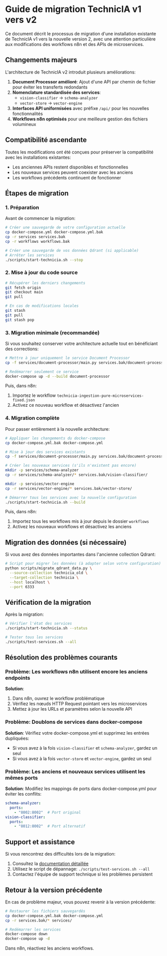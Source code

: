 # Guide de migration TechnicIA v1 vers v2

Ce document décrit le processus de migration d'une installation existante de TechnicIA v1 vers la nouvelle version 2, avec une attention particulière aux modifications des workflows n8n et des APIs de microservices.

## Changements majeurs

L'architecture de TechnicIA v2 introduit plusieurs améliorations:

1. **Document Processor amélioré**: Ajout d'une API par chemin de fichier pour éviter les transferts redondants
2. **Nomenclature standardisée des services**:
   - `vision-classifier` → `schema-analyzer`
   - `vector-store` → `vector-engine`
3. **Interfaces API uniformisées** avec préfixe `/api/` pour les nouvelles fonctionnalités
4. **Workflows n8n optimisés** pour une meilleure gestion des fichiers volumineux

## Compatibilité ascendante

Toutes les modifications ont été conçues pour préserver la compatibilité avec les installations existantes:

- Les anciennes APIs restent disponibles et fonctionnelles
- Les nouveaux services peuvent coexister avec les anciens
- Les workflows précédents continuent de fonctionner

## Étapes de migration

### 1. Préparation

Avant de commencer la migration:

```bash
# Créer une sauvegarde de votre configuration actuelle
cp docker-compose.yml docker-compose.yml.bak
cp -r services services.bak
cp -r workflows workflows.bak

# Créer une sauvegarde de vos données Qdrant (si applicable)
# Arrêter les services
./scripts/start-technicia.sh --stop
```

### 2. Mise à jour du code source

```bash
# Récupérer les derniers changements
git fetch origin
git checkout main
git pull

# En cas de modifications locales
git stash
git pull
git stash pop
```

### 3. Migration minimale (recommandée)

Si vous souhaitez conserver votre architecture actuelle tout en bénéficiant des corrections:

```bash
# Mettre à jour uniquement le service Document Processor
cp -f services/document-processor/main.py services.bak/document-processor/main.py

# Redémarrer seulement ce service
docker-compose up -d --build document-processor
```

Puis, dans n8n:
1. Importez le workflow `technicia-ingestion-pure-microservices-fixed.json`
2. Activez ce nouveau workflow et désactivez l'ancien

### 4. Migration complète

Pour passer entièrement à la nouvelle architecture:

```bash
# Appliquer les changements du docker-compose
cp docker-compose.yml.bak docker-compose.yml

# Mise à jour des services existants
cp -f services/document-processor/main.py services.bak/document-processor/main.py

# Créer les nouveaux services (s'ils n'existent pas encore)
mkdir -p services/schema-analyzer
cp -r services/schema-analyzer/* services.bak/vision-classifier/

mkdir -p services/vector-engine
cp -r services/vector-engine/* services.bak/vector-store/

# Démarrer tous les services avec la nouvelle configuration
./scripts/start-technicia.sh --build
```

Puis, dans n8n:
1. Importez tous les workflows mis à jour depuis le dossier `workflows`
2. Activez les nouveaux workflows et désactivez les anciens

## Migration des données (si nécessaire)

Si vous avez des données importantes dans l'ancienne collection Qdrant:

```bash
# Script pour migrer les données (à adapter selon votre configuration)
python scripts/migrate_qdrant_data.py \
  --source-collection technicia_old \
  --target-collection technicia \
  --host localhost \
  --port 6333
```

## Vérification de la migration

Après la migration:

```bash
# Vérifier l'état des services
./scripts/start-technicia.sh --status

# Tester tous les services
./scripts/test-services.sh --all
```

## Résolution des problèmes courants

### Problème: Les workflows n8n utilisent encore les anciens endpoints

**Solution**:
1. Dans n8n, ouvrez le workflow problématique
2. Vérifiez les nœuds HTTP Request pointant vers les microservices
3. Mettez à jour les URLs et paramètres selon la nouvelle API

### Problème: Doublons de services dans docker-compose

**Solution**:
Vérifiez votre docker-compose.yml et supprimez les entrées dupliquées:
- Si vous avez à la fois `vision-classifier` et `schema-analyzer`, gardez un seul
- Si vous avez à la fois `vector-store` et `vector-engine`, gardez un seul

### Problème: Les anciens et nouveaux services utilisent les mêmes ports

**Solution**:
Modifiez les mappings de ports dans docker-compose.yml pour éviter les conflits:
```yaml
schema-analyzer:
  ports:
    - "8002:8002"  # Port original
vision-classifier:
  ports:
    - "8012:8002"  # Port alternatif
```

## Support et assistance

Si vous rencontrez des difficultés lors de la migration:
1. Consultez la [documentation détaillée](../architecture/service-naming.md)
2. Utilisez le script de dépannage: `./scripts/test-services.sh --all`
3. Contactez l'équipe de support technique si les problèmes persistent

## Retour à la version précédente

En cas de problème majeur, vous pouvez revenir à la version précédente:

```bash
# Restaurer les fichiers sauvegardés
cp docker-compose.yml.bak docker-compose.yml
cp -r services.bak/* services/

# Redémarrer les services
docker-compose down
docker-compose up -d
```

Dans n8n, réactivez les anciens workflows.
